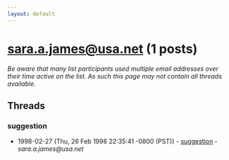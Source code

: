 ```yaml
---
layout: default
---
```


# sara.a.james@usa.net (1 posts)

_Be aware that many list participants used multiple email addresses over their time active on the list. As such this page may not contain all threads available._

## Threads

### suggestion
+ 1998-02-27 (Thu, 26 Feb 1998 22:35:41 -0800 (PST)) - [suggestion](/archive/1998/02/a4b6f93227c10cf5b66c0d16d7bfde421ae94f39938da9c2231b36d0fe638c6a) - _sara.a.james@usa.net_

